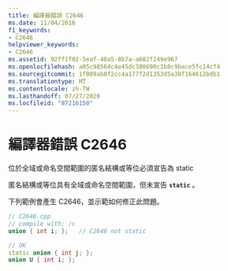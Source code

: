 ```yaml
---
title: 編譯器錯誤 C2646
ms.date: 11/04/2016
f1_keywords:
- C2646
helpviewer_keywords:
- C2646
ms.assetid: 92ff1f02-5eaf-40a5-8b7a-a682f149e967
ms.openlocfilehash: a05c98564c4e45dc380690c1b8c9bace5fc14cf4
ms.sourcegitcommit: 1f009ab0f2cc4a177f2d1353d5a38f164612bdb1
ms.translationtype: MT
ms.contentlocale: zh-TW
ms.lasthandoff: 07/27/2020
ms.locfileid: "87216150"
---
```

# <a name="compiler-error-c2646"></a>編譯器錯誤 C2646

位於全域或命名空間範圍的匿名結構或等位必須宣告為 static

匿名結構或等位具有全域或命名空間範圍，但未宣告 **`static`** 。

下列範例會產生 C2646，並示範如何修正此問題。

```cpp
// C2646.cpp
// compile with: /c
union { int i; };   // C2646 not static

// OK
static union { int j; };
union U { int i; };
```
